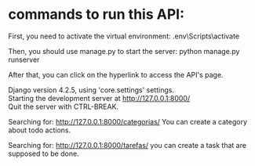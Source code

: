 #  commands to run this API:

First, you need to activate the virtual environment:
.env\Scripts\activate

Then, you should use manage.py to start the server:
python manage.py runserver

After that, you can click on the hyperlink to access the API's page.

Django version 4.2.5, using 'core.settings' settings. <br>
Starting the development server at http://127.0.0.1:8000/ <br>
Quit the server with CTRL-BREAK. <br>

Searching for: http://127.0.0.1:8000/categorias/
You can create a category about todo actions.

Searching for: http://127.0.0.1:8000/tarefas/
you can create a task that are supposed to be done.
